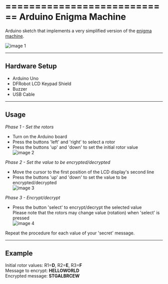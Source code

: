 ============================
Arduino Enigma Machine
============================

Arduino sketch that implements a very simplified version of the [enigma machine](https://en.wikipedia.org/wiki/Enigma_machine "Enigma Machine").

![image 1](images/enigma-machine-1.png) 

----------------------------------
Hardware Setup
----------------------------------
* Arduino Uno 
* DFRobot LCD Keypad Shield
* Buzzer
* USB Cable

----------------------------------
Usage
----------------------------------
*Phase 1 - Set the rotors*  
* Turn on the Arduino board
* Press the buttons 'left' and 'right' to select a rotor
* Press the buttons 'up' and 'down' to set the initial rotor value  
![image 2](images/enigma-machine-2.png)  

*Phase 2 - Set the value to be encrypted/decrypted*  
* Move the cursor to the first position of the LCD display's second line   
* Press the buttons 'up' and 'down' to set the value to be encrypted/decrypted  
![image 3](images/enigma-machine-3.png)  

*Phase 3 - Encrypt/decrypt*  
* Press the button 'select' to encrypt/decrypt the selected value  
  Please note that the rotors may change value (rotation) when 'select' is pressed  
![image 4](images/enigma-machine-4.png)  

Repeat the procedure for each value of your 'secret' message.  

----------------------------------
Example
----------------------------------
Initial rotor values: R1=**D**, R2=**E**, R3=**F**  
Message to encrypt: **HELLOWORLD**  
Encrypted message: **STGALBRCEW**  
